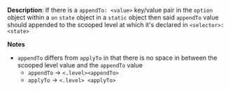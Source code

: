 __Description__: If there is a `appendTo: <value>` key/value pair in the `option` object within a `on` `state` object in a `static` object then said `appendTo` value should appended to the scooped level at which it's declared in `<selector>:<state>`

__Notes__

- `appendTo` differs from `applyTo` in that there is no space in between the scooped level value and the `appendTo` value
    + `appendTo` -> `<.level><appendTo>`
    + `applyTo` -> `<.level> <applyTo>`